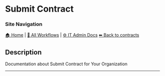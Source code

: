 <!-- description: Documentation about Submit Contract for Your Organization. -->
# Submit Contract

### Site Navigation
[🏠 Home](../../../README.md) | [📂 All Workflows](../../users.md) | [⚙ IT Admin Docs](../../../it-admins/README.md)
[⬅ Back to contracts](../README.md)

## Description
Documentation about Submit Contract for Your Organization

---